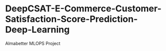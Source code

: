 # DeepCSAT-E-Commerce-Customer-Satisfaction-Score-Prediction-Deep-Learning
Almabetter MLOPS Project
